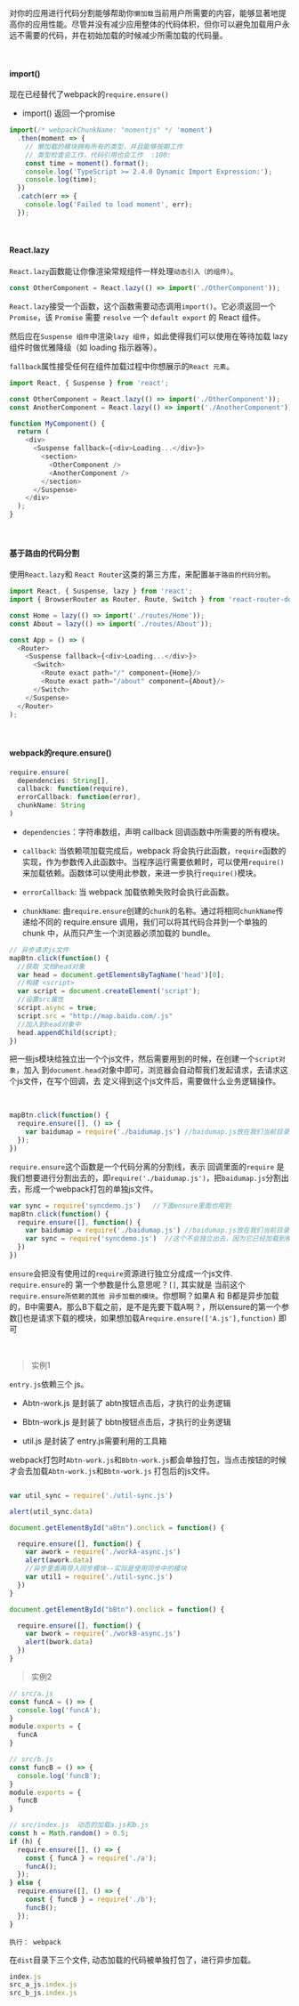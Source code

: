对你的应用进行代码分割能够帮助你`懒加载`当前用户所需要的内容，能够显著地提高你的应用性能。尽管并没有减少应用整体的代码体积，但你可以避免加载用户永远不需要的代码，并在初始加载的时候减少所需加载的代码量。

<br/>

#### import()

现在已经替代了webpack的`require.ensure()`

* import() 返回一个promise

~~~js
import(/* webpackChunkName: "momentjs" */ 'moment')
  .then(moment => {
    // 懒加载的模块拥有所有的类型，并且能够按期工作
    // 类型检查会工作，代码引用也会工作  :100:
    const time = moment().format();
    console.log('TypeScript >= 2.4.0 Dynamic Import Expression:');
    console.log(time);
  })
  .catch(err => {
    console.log('Failed to load moment', err);
  });
~~~

<br/>

#### React.lazy

`React.lazy`函数能让你像渲染常规组件一样处理`动态引入（的组件）`。

~~~js
const OtherComponent = React.lazy(() => import('./OtherComponent'));
~~~

`React.lazy`接受一个函数，这个函数需要动态调用`import()`。它必须返回一个`Promise`，该 `Promise` 需要 `resolve` 一个 `default export` 的 React 组件。

然后应在`Suspense 组件`中渲染`lazy 组件`，如此使得我们可以使用在等待加载 lazy 组件时做优雅降级（如 loading 指示器等）。

`fallback`属性接受任何在组件加载过程中你想展示的`React 元素`。

~~~js
import React, { Suspense } from 'react';

const OtherComponent = React.lazy(() => import('./OtherComponent'));
const AnotherComponent = React.lazy(() => import('./AnotherComponent'));

function MyComponent() {
  return (
    <div>
      <Suspense fallback={<div>Loading...</div>}>
        <section>
          <OtherComponent />
          <AnotherComponent />
        </section>
      </Suspense>
    </div>
  );
}

~~~

<br/>

#### 基于路由的代码分割

使用`React.lazy`和 `React Router`这类的第三方库，来配置`基于路由的代码分割`。

~~~js
import React, { Suspense, lazy } from 'react';
import { BrowserRouter as Router, Route, Switch } from 'react-router-dom';

const Home = lazy(() => import('./routes/Home'));
const About = lazy(() => import('./routes/About'));

const App = () => (
  <Router>
    <Suspense fallback={<div>Loading...</div>}>
      <Switch>
        <Route exact path="/" component={Home}/>
        <Route exact path="/about" component={About}/>
      </Switch>
    </Suspense>
  </Router>
);
~~~

<br/>

#### webpack的requre.ensure()

~~~js
require.ensure(
  dependencies: String[],
  callback: function(require),
  errorCallback: function(error),
  chunkName: String
)
~~~

* `dependencies`：字符串数组，声明 callback 回调函数中所需要的所有模块。

* `callback`: 当依赖项加载完成后，webpack 将会执行此函数，`require`函数的实现，作为参数传入此函数中。当程序运行需要依赖时，可以使用`require()`来加载依赖。函数体可以使用此参数，来进一步执行`require()`模块。

* `errorCallback`: 当 webpack 加载依赖失败时会执行此函数。

* `chunkName`: 由`require.ensure`创建的`chunk`的名称。通过将相同`chunkName`传递给不同的 require.ensure 调用，我们可以将其代码合并到一个单独的 chunk 中，从而只产生一个浏览器必须加载的 bundle。

~~~js
// 异步请求js文件
mapBtn.click(function() {
  //获取 文档head对象
  var head = document.getElementsByTagName('head')[0];
  //构建 <script>
  var script = document.createElement('script');
  //设置src属性
  script.async = true;
  script.src = "http://map.baidu.com/.js"
  //加入到head对象中
  head.appendChild(script);
})
~~~

把一些js模块给独立出一个个js文件，然后需要用到的时候，在创建一个`script对象`，加入
到`document.head`对象中即可，浏览器会自动帮我们发起请求，去请求这个js文件，在写个回调，去
定义得到这个js文件后，需要做什么业务逻辑操作。

<br/>

~~~js
mapBtn.click(function() {
  require.ensure([], () => {
    var baidumap = require('./baidumap.js') //baidumap.js放在我们当前目录下
  });
})
~~~

`require.ensure`这个函数是一个代码分离的分割线，表示 回调里面的`require`
是我们想要进行分割出去的，即`require('./baidumap.js')`，把`baidumap.js`分割出去，形成一个webpack打包的单独js文件。


~~~js
var sync = require('syncdemo.js')   //下面ensure里面也用到
mapBtn.click(function() {
  require.ensure([], function() {
    var baidumap = require('./baidumap.js') //baidumap.js放在我们当前目录下
    var sync = require('syncdemo.js')  //这个不会独立出去，因为它已经加载到模块缓存中了
  })
})
~~~

`ensure`会把没有使用过的`require`资源进行独立分成成一个js文件. `require.ensure`的
第一个参数是什么意思呢？`[]`, 其实就是 当前这个`require.ensure所依赖的其他 异步加载的模块`。你想啊？如果A 和 B都是异步加载的，B中需要A，那么B下载之前，是不是先要下载A啊？，所以ensure的第一个参数[]也是请求下载的模块，如果想加载A`require.ensure(['A.js'],function)` 即可

<br/>

> 实例1

`entry.js`依赖三个 js。

* Abtn-work.js 是封装了 abtn按钮点击后，才执行的业务逻辑

* Bbtn-work.js 是封装了 bbtn按钮点击后，才执行的业务逻辑

* util.js 是封装了 entry.js需要利用的工具箱

webpack打包时`Abtn-work.js`和`Bbtn-work.js`都会单独打包，当点击按钮的时候才会去加载`Abtn-work.js`和`Bbtn-work.js` 打包后的js文件。

~~~js

var util_sync = require('./util-sync.js')

alert(util_sync.data)

document.getElementById("aBtn").onclick = function() {

  require.ensure([], function() {
    var awork = require('./workA-async.js')
    alert(awork.data)
    //异步里面再导入同步模块--实际是使用同步中的模块
    var util1 = require('./util-sync.js')
  })
}

document.getElementById("bBtn").onclick = function() {

  require.ensure([], function() {
    var bwork = require('./workB-async.js')
    alert(bwork.data)
  })
}
~~~


> 实例2

~~~js
// src/a.js
const funcA = () => {
  console.log('funcA');
}
module.exports = {
  funcA
}

// src/b.js
const funcB = () => {
  console.log('funcB');
}
module.exports = {
  funcB
}

// src/index.js  动态的加载a.js和b.js
const h = Math.random() > 0.5;
if (h) {
  require.ensure([], () => {
    const { funcA } = require('./a');
    funcA();
  });
} else {
  require.ensure([], () => {
    const { funcB } = require('./b');
    funcB();
  });
}
~~~

`执行： webpack`

在`dist`目录下三个文件, 动态加载的代码被单独打包了，进行异步加载。

~~~js
index.js
src_a_js.index.js
src_b_js.index.js
~~~


<br/>


